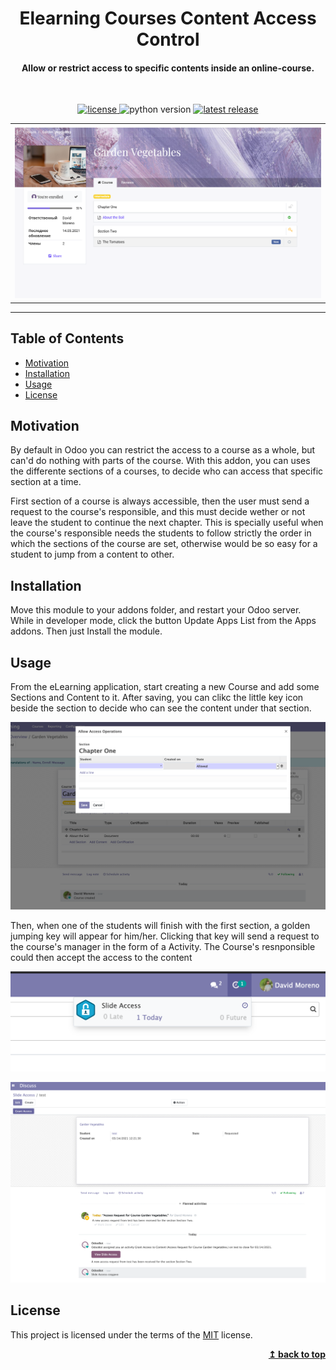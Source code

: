 <div align="center">
  <h1>Elearning Courses Content Access Control</h1>
  <h4>Allow or restrict access to specific contents inside an online-course.</h4>
  <br>
  <p>
    <a href="https://github.com/JDavidMoreno/month_year_widget/blob/master/LICENSE">
        <img alt="license" src="https://img.shields.io/badge/license-MIT-green" />
    </a>
    <img alt="python version" src="https://img.shields.io/badge/python-3.5 | 3.6 | 3.7 | 3.8 | 3.9 -blue" />
    <a href="https://github.com/odoo/odoo/tree/14.0">
        <img alt="latest release" src="https://img.shields.io/badge/Odoo%20Version-14-success" />
    </a>
  </p>
</div>

<div align="center">
  <table>
    <tr>
      <td><img alt="example field just months-years" src="https://github.com/JDavidMoreno/elearning_slides_access/blob/master/.github/images/ui.png" /></td>
    </tr>
  </table>
</div>

---

## Table of Contents

- [Motivation](#motivation)
- [Installation](#installation)
- [Usage](#usage)
- [License](#license)

## Motivation

By default in Odoo you can restrict the access to a course as a whole, but can'd do nothing with parts of the course. With this addon, you can uses the differente sections of a courses, to decide who can access that specific section at a time.

First section of a course is always accessible, then the user must send a request to the course's responsible, and this must decide wether or not leave the student to continue the next chapter. This is specially useful when the course's responsible needs the students to follow strictly the order in which the sections of the course are set, otherwise would be so easy for a student to jump from a content to other.

## Installation

Move this module to your addons folder, and restart your Odoo server. While in developer mode, click the button Update Apps List from the Apps addons. Then just Install the module.

## Usage
From the eLearning application, start creating a new Course and add some Sections and Content to it. After saving, you can clikc the little key icon beside the section to decide who can see the content under that section.

![backend configuration](https://github.com/JDavidMoreno/elearning_slides_access/blob/master/.github/images/config.png)

Then, when one of the students will finish with the first section, a golden jumping key will appear for him/her. Clicking that key will send a request to the course's manager in the form of a Activity. The Course's resnponsible could then accept the access to the content

![request 1](https://github.com/JDavidMoreno/elearning_slides_access/blob/master/.github/images/request.png)

![request 2](https://github.com/JDavidMoreno/elearning_slides_access/blob/master/.github/images/resquest-2.png)

## License

This project is licensed under the terms of the
[MIT](https://choosealicense.com/licenses/mit/) license.

<div align="right">
  <b><a href="#month-year-datepicker">↥ back to top</a></b>
</div>
